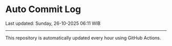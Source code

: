 # Auto Commit Log

Last updated: Sunday, 26-10-2025 06:11 WIB

---

This repository is automatically updated every hour using GitHub Actions.
